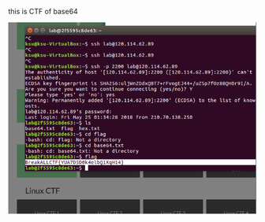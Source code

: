 this is CTF of base64





![](https://github.com/ase78920019/assignment/blob/master/picture/hex.PNG)
